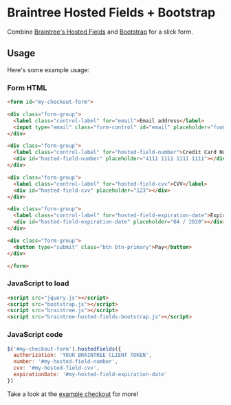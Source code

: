 Braintree Hosted Fields + Bootstrap
===================================

Combine [Braintree's Hosted Fields](https://www.braintreepayments.com/features/hosted-fields) and [Bootstrap](https://getbootstrap.com/) for a slick form.

Usage
-----

Here's some example usage:

### Form HTML

```html
<form id="my-checkout-form">

<div class="form-group">
  <label class="control-label" for="email">Email address</label>
  <input type="email" class="form-control" id="email" placeholder="foo@boo.biz">
</div>

<div class="form-group">
  <label class="control-label" for="hosted-field-number">Credit Card Number</label>
  <div id="hosted-field-number" placeholder="4111 1111 1111 1111"></div>
</div>

<div class="form-group">
  <label class="control-label" for="hosted-field-cvv">CVV</label>
  <div id="hosted-field-cvv" placeholder="123"></div>
</div>

<div class="form-group">
  <label class="control-label" for="hosted-field-expiration-date">Expiration Date</label>
  <div id="hosted-field-expiration-date" placeholder="04 / 2020"></div>
</div>

<div class="form-group">
  <button type="submit" class="btn btn-primary">Pay</button>
</div>

</form>
```

### JavaScript to load

```html
<script src="jquery.js"></script>
<script src="bootstrap.js"></script>
<script src="braintree.js"></script>
<script src="braintree-hosted-fields-bootstrap.js"></script>
```

### JavaScript code

```js
$('#my-checkout-form').hostedFields({
  authorization: 'YOUR BRAINTREE CLIENT TOKEN',
  number: '#my-hosted-field-number',
  cvv: '#my-hosted-field-cvv',
  expirationDate: '#my-hosted-field-expiration-date'
})
```

Take a look at the [example checkout](https://evanhahn.github.io/braintree-hosted-fields-bootstrap/) for more!
